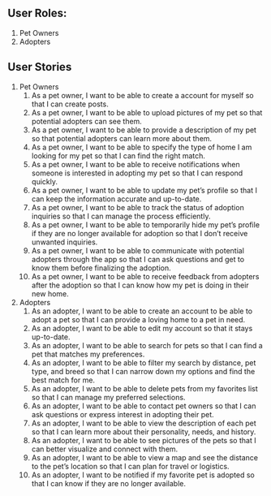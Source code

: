 ## User Roles:

1. Pet Owners
2. Adopters

## User Stories

1. Pet Owners
   1. As a pet owner, I want to be able to create a account for myself so that I can create posts.
   2. As a pet owner, I want to be able to upload pictures of my pet so that potential adopters can see them.
   3. As a pet owner, I want to be able to provide a description of my pet so that potential adopters can learn more about them.
   4. As a pet owner, I want to be able to specify the type of home I am looking for my pet so that I can find the right match.
   5. As a pet owner, I want to be able to receive notifications when someone is interested in adopting my pet so that I can respond quickly.
   6. As a pet owner, I want to be able to update my pet’s profile so that I can keep the information accurate and up-to-date.
   7. As a pet owner, I want to be able to track the status of adoption inquiries so that I can manage the process efficiently.
   8. As a pet owner, I want to be able to temporarily hide my pet’s profile if they are no longer available for adoption so that I don’t receive unwanted inquiries.
   9. As a pet owner, I want to be able to communicate with potential adopters through the app so that I can ask questions and get to know them before finalizing the adoption.
   10. As a pet owner, I want to be able to receive feedback from adopters after the adoption so that I can know how my pet is doing in their new home.
2. Adopters
   1. As an adopter, I want to be able to create an account to be able to adopt a pet so that I can provide a loving home to a pet in need.
   2. As an adopter, I want to be able to edit my account so that it stays up-to-date.
   3.	As an adopter, I want to be able to search for pets so that I can find a pet that matches my preferences.
   4.	As an adopter, I want to be able to filter my search by distance, pet type, and breed so that I can narrow down my options and find the best match for me.
   5.	As an adopter, I want to be able to delete pets from my favorites list so that I can manage my preferred selections.
   6.	As an adopter, I want to be able to contact pet owners so that I can ask questions or express interest in adopting their pet.
   7.	As an adopter, I want to be able to view the description of each pet so that I can learn more about their personality, needs, and history.
   8.	As an adopter, I want to be able to see pictures of the pets so that I can better visualize and connect with them.
   9.	As an adopter, I want to be able to view a map and see the distance to the pet’s location so that I can plan for travel or logistics.
   10.	As an adopter, I want to be notified if my favorite pet is adopted so that I can know if they are no longer available.
  

